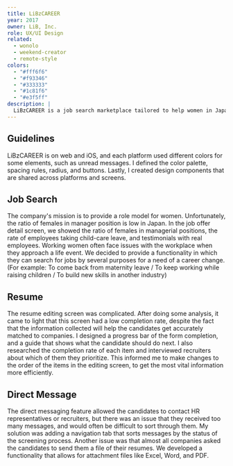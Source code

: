```yaml
---
title: LiBzCAREER
year: 2017
owner: LiB, Inc.
role: UX/UI Design
related:
  - wonolo
  - weekend-creator
  - remote-style
colors:
  - "#fff6f6"
  - "#f93346"
  - "#333333"
  - "#1c81f6"
  - "#e3f5ff"
description: |
  LiBzCAREER is a job search marketplace tailored to help women in Japan make the career move that’s right for them. I joined as a product designer to renew and improve the usability of the platform. When I joined the company, it had been 2 years since the product launched. There weren't any design rules implemented. So my first challenge was to develop a set of clear design guidelines to construct the brand, and allow the team to design more efficiently and consistently.
---
```


## Guidelines

LiBzCAREER is on web and iOS, and each platform used different colors for some elements, such as unread messages. I defined the color palette, spacing rules, radius, and buttons. Lastly, I created design components that are shared across platforms and screens.

<work-media name="guideline.jpg" />

## Job Search

The company's mission is to provide a role model for women. Unfortunately, the ratio of females in manager position is low in Japan. In the job offer detail screen, we showed the ratio of females in managerial positions, the rate of employees taking child-care leave, and testimonials with real employees.
Working women often face issues with the workplace when they approach a life event. We decided to provide a functionality in which they can search for jobs by several purposes for a need of a career change. (For example: To come back from maternity leave / To keep working while raising children / To build new skills in another industry)

<work-media name="search.jpg" />

## Resume

The resume editing screen was complicated. After doing some analysis, it came to light that this screen had a low completion rate, despite the fact that the information collected will help the candidates get accurately matched to companies. I designed a progress bar of the form completion, and a guide that shows what the candidate should do next. I also researched the completion rate of each item and interviewed recruiters about which of them they prioritize. This informed me to make changes to the order of the items in the editing screen, to get the most vital information more efficiently.

<work-media name="resume.jpg" />

## Direct Message

The direct messaging feature allowed the candidates to contact HR representatives or recruiters, but there was an issue that they received too many messages, and would often be difficult to sort through them. My solution was adding a navigation tab that sorts messages by the status of the screening process.
Another issue was that almost all companies asked the candidates to send them a file of their resumes. We developed a functionality that allows for attachment files like Excel, Word, and PDF.

<work-media name="message.jpg" />

